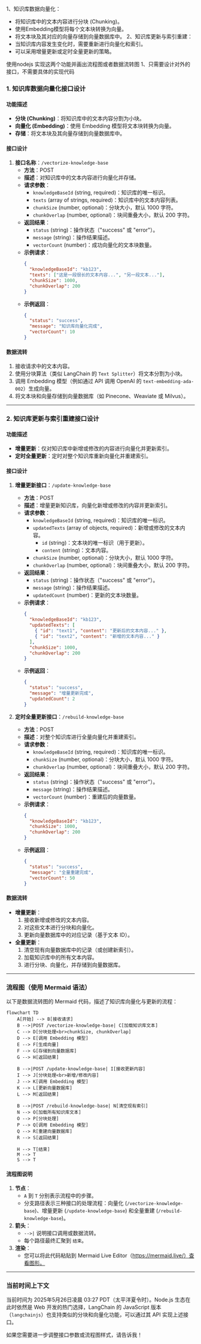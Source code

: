 1、知识库数据向量化：
- 将知识库中的文本内容进行分块 (Chunking)。
- 使用Embedding模型将每个文本块转换为向量。
- 将文本块及其对应的向量存储到向量数据库中。
2、知识库更新与索引重建：
- 当知识库内容发生变化时，需要重新进行向量化和索引。
- 可以采用增量更新或定时全量更新的策略。

使用nodejs 实现这两个功能并画出流程图或者数据流转图
1、只需要设计对外的接口，不需要具体的实现代码



### 1. 知识库数据向量化接口设计

#### 功能描述
- **分块 (Chunking)**：将知识库中的文本内容分割为小块。
- **向量化 (Embedding)**：使用 Embedding 模型将文本块转换为向量。
- **存储**：将文本块及其向量存储到向量数据库中。

#### 接口设计
1. **接口名称**：`/vectorize-knowledge-base`
   - **方法**：POST
   - **描述**：对知识库中的文本内容进行向量化并存储。
   - **请求参数**：
     - `knowledgeBaseId` (string, required)：知识库的唯一标识。
     - `texts` (array of strings, required)：知识库中的文本内容列表。
     - `chunkSize` (number, optional)：分块大小，默认 1000 字符。
     - `chunkOverlap` (number, optional)：块间重叠大小，默认 200 字符。
   - **返回结果**：
     - `status` (string)：操作状态（"success" 或 "error"）。
     - `message` (string)：操作结果描述。
     - `vectorCount` (number)：成功向量化的文本块数量。
   - **示例请求**：
     ```json
     {
       "knowledgeBaseId": "kb123",
       "texts": ["这是一段很长的文本内容...", "另一段文本..."],
       "chunkSize": 1000,
       "chunkOverlap": 200
     }
     ```
   - **示例返回**：
     ```json
     {
       "status": "success",
       "message": "知识库向量化完成",
       "vectorCount": 10
     }
     ```

#### 数据流转
1. 接收请求中的文本内容。
2. 使用分块算法（类似 LangChain 的 `Text Splitter`）将文本分割为小块。
3. 调用 Embedding 模型（例如通过 API 调用 OpenAI 的 `text-embedding-ada-002`）生成向量。
4. 将文本块和向量存储到向量数据库（如 Pinecone、Weaviate 或 Milvus）。

---

### 2. 知识库更新与索引重建接口设计

#### 功能描述
- **增量更新**：仅对知识库中新增或修改的内容进行向量化并更新索引。
- **定时全量更新**：定时对整个知识库重新向量化并重建索引。

#### 接口设计
1. **增量更新接口**：`/update-knowledge-base`
   - **方法**：POST
   - **描述**：增量更新知识库，向量化新增或修改的内容并更新索引。
   - **请求参数**：
     - `knowledgeBaseId` (string, required)：知识库的唯一标识。
     - `updatedTexts` (array of objects, required)：新增或修改的文本内容。
       - `id` (string)：文本块的唯一标识（用于更新）。
       - `content` (string)：文本内容。
     - `chunkSize` (number, optional)：分块大小，默认 1000 字符。
     - `chunkOverlap` (number, optional)：块间重叠大小，默认 200 字符。
   - **返回结果**：
     - `status` (string)：操作状态（"success" 或 "error"）。
     - `message` (string)：操作结果描述。
     - `updatedCount` (number)：更新的文本块数量。
   - **示例请求**：
     ```json
     {
       "knowledgeBaseId": "kb123",
       "updatedTexts": [
         { "id": "text1", "content": "更新后的文本内容..." },
         { "id": "text2", "content": "新增的文本内容..." }
       ],
       "chunkSize": 1000,
       "chunkOverlap": 200
     }
     ```
   - **示例返回**：
     ```json
     {
       "status": "success",
       "message": "增量更新完成",
       "updatedCount": 2
     }
     ```

2. **定时全量更新接口**：`/rebuild-knowledge-base`
   - **方法**：POST
   - **描述**：对整个知识库进行全量向量化并重建索引。
   - **请求参数**：
     - `knowledgeBaseId` (string, required)：知识库的唯一标识。
     - `chunkSize` (number, optional)：分块大小，默认 1000 字符。
     - `chunkOverlap` (number, optional)：块间重叠大小，默认 200 字符。
   - **返回结果**：
     - `status` (string)：操作状态（"success" 或 "error"）。
     - `message` (string)：操作结果描述。
     - `vectorCount` (number)：重建后的向量数量。
   - **示例请求**：
     ```json
     {
       "knowledgeBaseId": "kb123",
       "chunkSize": 1000,
       "chunkOverlap": 200
     }
     ```
   - **示例返回**：
     ```json
     {
       "status": "success",
       "message": "全量重建完成",
       "vectorCount": 50
     }
     ```

#### 数据流转
- **增量更新**：
  1. 接收新增或修改的文本内容。
  2. 对这些文本进行分块和向量化。
  3. 更新向量数据库中的对应记录（基于文本 ID）。
- **全量更新**：
  1. 清空现有向量数据库中的记录（或创建新索引）。
  2. 加载知识库中的所有文本内容。
  3. 进行分块、向量化，并存储到向量数据库。

---

### 流程图（使用 Mermaid 语法）

以下是数据流转图的 Mermaid 代码，描述了知识库向量化与更新的流程：

```mermaid
flowchart TD
    A[开始] --> B[接收请求]
    B -->|POST /vectorize-knowledge-base| C[加载知识库文本]
    C --> D[分块处理<br>chunkSize, chunkOverlap]
    D --> E[调用 Embedding 模型]
    E --> F[生成向量]
    F --> G[存储到向量数据库]
    G --> H[返回结果]

    B -->|POST /update-knowledge-base| I[接收更新内容]
    I --> J[分块处理<br>新增/修改内容]
    J --> K[调用 Embedding 模型]
    K --> L[更新向量数据库]
    L --> M[返回结果]

    B -->|POST /rebuild-knowledge-base| N[清空现有索引]
    N --> O[加载所有知识库文本]
    O --> P[分块处理]
    P --> Q[调用 Embedding 模型]
    Q --> R[重建向量数据库]
    R --> S[返回结果]

    H --> T[结束]
    M --> T
    S --> T
```

#### 流程图说明
1. **节点**：
   - `A` 到 `T` 分别表示流程中的步骤。
   - 分支路径表示三种接口的处理流程：向量化 (`/vectorize-knowledge-base`)、增量更新 (`/update-knowledge-base`) 和全量重建 (`/rebuild-knowledge-base`)。
2. **箭头**：
   - `-->|` 说明接口调用或数据流转。
   - 每个路径最终汇聚到 `结束`。
3. **渲染**：
   - 您可以将此代码粘贴到 Mermaid Live Editor（https://mermaid.live/）查看图形。

---

### 当前时间上下文
当前时间为 2025年5月26日凌晨 03:27 PDT（太平洋夏令时）。Node.js 生态在此时依然是 Web 开发的热门选择，LangChain 的 JavaScript 版本（`langchainjs`）也支持类似的分块和向量化功能，可以通过其 API 实现上述接口。

如果您需要进一步调整接口参数或流程图样式，请告诉我！